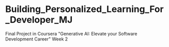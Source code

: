 # Building_Personalized_Learning_For_Developer_MJ
Final Project in Coursera "Generative AI: Elevate your Software Development Career" Week 2
